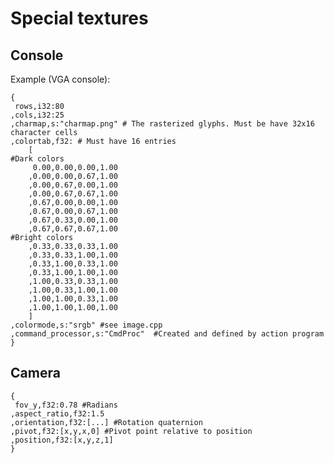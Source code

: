 
Special textures
================

Console
-------

Example (VGA console):

	{
	 rows,i32:80
	,cols,i32:25
	,charmap,s:"charmap.png" # The rasterized glyphs. Must be have 32x16 character cells
	,colortab,f32: # Must have 16 entries
		[
	#Dark colors
		 0.00,0.00,0.00,1.00
		,0.00,0.00,0.67,1.00
		,0.00,0.67,0.00,1.00
		,0.00,0.67,0.67,1.00
		,0.67,0.00,0.00,1.00
		,0.67,0.00,0.67,1.00
		,0.67,0.33,0.00,1.00
		,0.67,0.67,0.67,1.00
	#Bright colors
		,0.33,0.33,0.33,1.00
		,0.33,0.33,1.00,1.00
		,0.33,1.00,0.33,1.00
		,0.33,1.00,1.00,1.00
		,1.00,0.33,0.33,1.00
		,1.00,0.33,1.00,1.00
		,1.00,1.00,0.33,1.00
		,1.00,1.00,1.00,1.00
		]
	,colormode,s:"srgb" #see image.cpp
	,command_processor,s:"CmdProc"  #Created and defined by action program
	}


Camera
------

	{
	 fov_y,f32:0.78 #Radians
	,aspect_ratio,f32:1.5
	,orientation,f32:[...] #Rotation quaternion
	,pivot,f32:[x,y,x,0] #Pivot point relative to position
	,position,f32:[x,y,z,1]
	}



